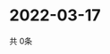 # 2022-03-17
  共 0条

  <!-- BEGIN -->
  <!-- 最后更新时间Thu Mar 17 2022 06:07:24 GMT+0000 (Coordinated Universal Time) -->
  
  <!-- END -->
  
  